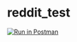 # reddit_test

[![Run in Postman](https://run.pstmn.io/button.svg)](https://app.getpostman.com/run-collection/c3bf0d4a01c484613852)

